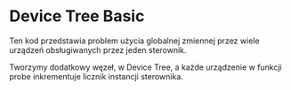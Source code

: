 # Device Tree Basic

Ten kod przedstawia problem użycia globalnej zmiennej przez wiele urządzeń obsługiwanych przez jeden sterownik.

Tworzymy dodatkowy węzeł, w Device Tree, a każde urządzenie w funkcji probe inkrementuje licznik instancji sterownika.